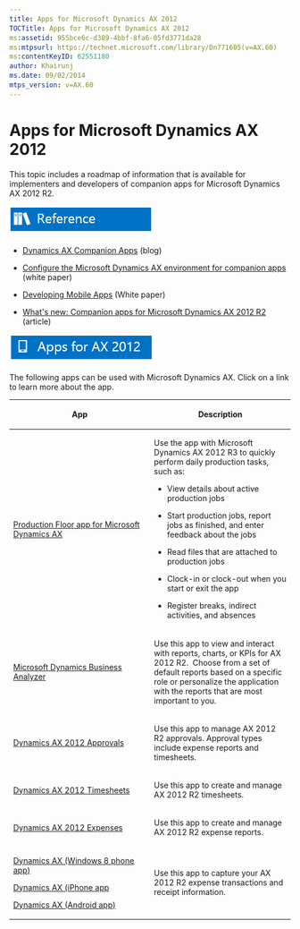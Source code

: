 ```yaml
---
title: Apps for Microsoft Dynamics AX 2012
TOCTitle: Apps for Microsoft Dynamics AX 2012
ms:assetid: 955bce6c-d389-4bbf-8fa6-05fd3771da28
ms:mtpsurl: https://technet.microsoft.com/library/Dn771605(v=AX.60)
ms:contentKeyID: 62551180
author: Khairunj
ms.date: 09/02/2014
mtps_version: v=AX.60
---
```


# Apps for Microsoft Dynamics AX 2012 


This topic includes a roadmap of information that is available for implementers and developers of companion apps for Microsoft Dynamics AX 2012 R2.

![Reference](images/JJ710380.TopicIcons_Reference(AX.60).png "Reference")

  - [Dynamics AX Companion Apps](http://blogs.msdn.com/b/axcompapp/) (blog)

  - [Configure the Microsoft Dynamics AX environment for companion apps](http://www.microsoft.com/en-pk/download/details.aspx?id=36776) (white paper)

  - [Developing Mobile Apps](http://www.microsoft.com/en-us/download/details.aspx?id=38413) (White paper)

  - [What's new: Companion apps for Microsoft Dynamics AX 2012 R2](what-s-new-companion-apps-for-microsoft-dynamics-ax-2012.md) (article)

![Apps for AX 2012](images/Dn771605.TopicIcons_AppsForAX(AX.60).png "Apps for AX 2012")

The following apps can be used with Microsoft Dynamics AX. Click on a link to learn more about the app.

<table>
<colgroup>
<col style="width: 50%" />
<col style="width: 50%" />
</colgroup>
<thead>
<tr class="header">
<th><p>App</p></th>
<th><p>Description</p></th>
</tr>
</thead>
<tbody>
<tr class="odd">
<td><p><a href="production-floor-app-for-microsoft-dynamics-ax.md">Production Floor app for Microsoft Dynamics AX</a></p></td>
<td><p>Use the app with Microsoft Dynamics AX 2012 R3 to quickly perform daily production tasks, such as:</p>
<ul>
<li><p>View details about active production jobs</p></li>
<li><p>Start production jobs, report jobs as finished, and enter feedback about the jobs</p></li>
<li><p>Read files that are attached to production jobs</p></li>
<li><p>Clock-in or clock-out when you start or exit the app</p></li>
<li><p>Register breaks, indirect activities, and absences</p></li>
</ul></td>
</tr>
<tr class="even">
<td><p><a href="https://technet.microsoft.com/library/dn508393.aspx">Microsoft Dynamics Business Analyzer</a></p></td>
<td><p>Use this app to view and interact with reports, charts, or KPIs for AX 2012 R2.  Choose from a set of default reports based on a specific role or personalize the application with the reports that are most important to you.</p></td>
</tr>
<tr class="odd">
<td><p><a href="http://apps.microsoft.com/windows/en-us/app/dynamics-ax-2012-approvals/50dc0fad-729f-41ce-8e26-c48e3007f067">Dynamics AX 2012 Approvals</a></p></td>
<td><p>Use this app to manage AX 2012 R2 approvals. Approval types include expense reports and timesheets.</p></td>
</tr>
<tr class="even">
<td><p><a href="http://apps.microsoft.com/windows/en-us/app/2ac31b2e-f3fa-4f1c-bfb9-151393749246">Dynamics AX 2012 Timesheets</a></p></td>
<td><p>Use this app to create and manage AX 2012 R2 timesheets.</p></td>
</tr>
<tr class="odd">
<td><p><a href="http://apps.microsoft.com/windows/en-us/app/07aab6f9-c6ce-4b81-b04c-4b43c3f6de67">Dynamics AX 2012 Expenses</a></p></td>
<td><p>Use this app to create and manage AX 2012 R2 expense reports.</p></td>
</tr>
<tr class="even">
<td><p><a href="http://www.windowsphone.com/en-us/store/app/dynamics-ax/122b713d-a446-428a-b450-be041ec90340">Dynamics AX (Windows 8 phone app)</a></p>
<p><a href="https://itunes.apple.com/us/app/dynamics-ax/id663448683?mt=8">Dynamics AX (iPhone app</a></p>
<p><a href="https://play.google.com/store/apps/details?id=microsoft.dynamics%26hl=en_419">Dynamics AX (Android app)</a></p></td>
<td><p>Use this app to capture your AX 2012 R2 expense transactions and receipt information.</p></td>
</tr>
</tbody>
</table>

  


